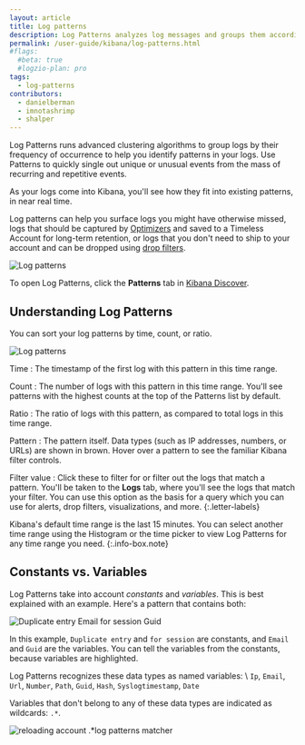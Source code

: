 ```yaml
---
layout: article
title: Log patterns
description: Log Patterns analyzes log messages and groups them according to detected patterns. We built Log Patterns to live alongside your logs in Kibana. You can see your patterns under the Patterns tab, and then click the Logs tab to return Kibana's familiar Discover view.
permalink: /user-guide/kibana/log-patterns.html
#flags:
  #beta: true
  #logzio-plan: pro
tags:
  - log-patterns
contributors:
  - danielberman
  - imnotashrimp
  - shalper
---
```


Log Patterns runs advanced clustering algorithms to group logs by their frequency of occurrence to help you identify patterns in your logs. Use Patterns to quickly single out unique or unusual events from the mass of recurring and repetitive events.

As your logs come into Kibana, you'll see how they fit into existing patterns,
in near real time.

Log patterns can help you surface logs you might have otherwise missed, logs that should be captured by [Optimizers]({{site.baseurl}}/user-guide/optimizers/configure-optimizers.html) and saved to a Timeless Account for long-term retention, or logs that you don't need to ship to your account and can be dropped using [drop filters]({{site.baseurl}}/user-guide/accounts/drop-filters/).

![Log patterns](https://dytvr9ot2sszz.cloudfront.net/logz-docs/kibana/patterns2.png)

To open Log Patterns, click the **Patterns** tab in [Kibana Discover](https://app.logz.io/#/dashboard/kibana).

## Understanding Log Patterns

You can sort your log patterns by time, count, or ratio.

![Log patterns](https://dytvr9ot2sszz.cloudfront.net/logz-docs/kibana/patterns-annotated1.png)

Time
: The timestamp of the first log with this pattern in this time range.

Count
: The number of logs with this pattern in this time range.
  You'll see patterns with the highest counts at the top of the Patterns list by default.

Ratio
: The ratio of logs with this pattern,
  as compared to total logs in this time range.

Pattern
: The pattern itself.
  Data types (such as IP addresses, numbers, or URLs) are shown in brown.
  Hover over a pattern to see the familiar Kibana filter controls.

Filter value
: Click these to filter for or filter out the logs that match a pattern. You'll be taken to the **Logs** tab,
where you'll see the logs that match your filter. You can use this option as the basis for a query which you can use for alerts, drop filters, visualizations, and more.
{:.letter-labels}

Kibana's default time range is the last 15 minutes. You can select another time range using the Histogram or the time picker to view Log Patterns for any time range you need.
{:.info-box.note}


## Constants vs. Variables

Log Patterns take into account _constants_ and _variables_.
This is best explained with an example. Here's a pattern that contains both:

![Duplicate entry `Email` for session `Guid`](https://dytvr9ot2sszz.cloudfront.net/logz-docs/kibana/sample-pattern1.png)


In this example, `Duplicate entry` and `for session` are constants, and `Email` and `Guid` are the variables.
You can tell the variables from the constants, because variables are highlighted.

Log Patterns recognizes these data types as named variables: \\
`Ip`, `Email`, `Url`, `Number`, `Path`, `Guid`, `Hash`, `Syslogtimestamp`, `Date`

Variables that don't belong to any of these data types are indicated as wildcards: `.*`.

![reloading account `.*`log patterns matcher](https://dytvr9ot2sszz.cloudfront.net/logz-docs/kibana/sample-pattern2.png)